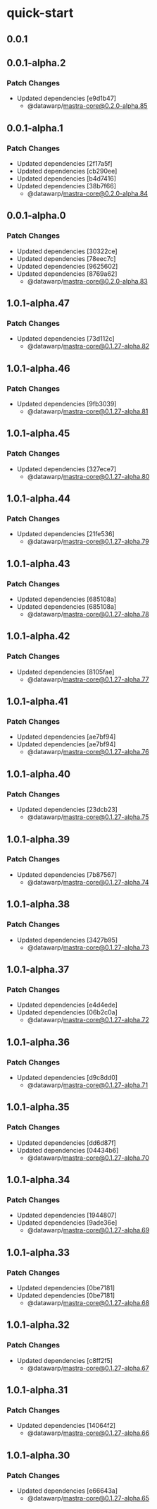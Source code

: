 # quick-start

## 0.0.1

## 0.0.1-alpha.2

### Patch Changes

- Updated dependencies [e9d1b47]
  - @datawarp/mastra-core@0.2.0-alpha.85

## 0.0.1-alpha.1

### Patch Changes

- Updated dependencies [2f17a5f]
- Updated dependencies [cb290ee]
- Updated dependencies [b4d7416]
- Updated dependencies [38b7f66]
  - @datawarp/mastra-core@0.2.0-alpha.84

## 0.0.1-alpha.0

### Patch Changes

- Updated dependencies [30322ce]
- Updated dependencies [78eec7c]
- Updated dependencies [9625602]
- Updated dependencies [8769a62]
  - @datawarp/mastra-core@0.2.0-alpha.83

## 1.0.1-alpha.47

### Patch Changes

- Updated dependencies [73d112c]
  - @datawarp/mastra-core@0.1.27-alpha.82

## 1.0.1-alpha.46

### Patch Changes

- Updated dependencies [9fb3039]
  - @datawarp/mastra-core@0.1.27-alpha.81

## 1.0.1-alpha.45

### Patch Changes

- Updated dependencies [327ece7]
  - @datawarp/mastra-core@0.1.27-alpha.80

## 1.0.1-alpha.44

### Patch Changes

- Updated dependencies [21fe536]
  - @datawarp/mastra-core@0.1.27-alpha.79

## 1.0.1-alpha.43

### Patch Changes

- Updated dependencies [685108a]
- Updated dependencies [685108a]
  - @datawarp/mastra-core@0.1.27-alpha.78

## 1.0.1-alpha.42

### Patch Changes

- Updated dependencies [8105fae]
  - @datawarp/mastra-core@0.1.27-alpha.77

## 1.0.1-alpha.41

### Patch Changes

- Updated dependencies [ae7bf94]
- Updated dependencies [ae7bf94]
  - @datawarp/mastra-core@0.1.27-alpha.76

## 1.0.1-alpha.40

### Patch Changes

- Updated dependencies [23dcb23]
  - @datawarp/mastra-core@0.1.27-alpha.75

## 1.0.1-alpha.39

### Patch Changes

- Updated dependencies [7b87567]
  - @datawarp/mastra-core@0.1.27-alpha.74

## 1.0.1-alpha.38

### Patch Changes

- Updated dependencies [3427b95]
  - @datawarp/mastra-core@0.1.27-alpha.73

## 1.0.1-alpha.37

### Patch Changes

- Updated dependencies [e4d4ede]
- Updated dependencies [06b2c0a]
  - @datawarp/mastra-core@0.1.27-alpha.72

## 1.0.1-alpha.36

### Patch Changes

- Updated dependencies [d9c8dd0]
  - @datawarp/mastra-core@0.1.27-alpha.71

## 1.0.1-alpha.35

### Patch Changes

- Updated dependencies [dd6d87f]
- Updated dependencies [04434b6]
  - @datawarp/mastra-core@0.1.27-alpha.70

## 1.0.1-alpha.34

### Patch Changes

- Updated dependencies [1944807]
- Updated dependencies [9ade36e]
  - @datawarp/mastra-core@0.1.27-alpha.69

## 1.0.1-alpha.33

### Patch Changes

- Updated dependencies [0be7181]
- Updated dependencies [0be7181]
  - @datawarp/mastra-core@0.1.27-alpha.68

## 1.0.1-alpha.32

### Patch Changes

- Updated dependencies [c8ff2f5]
  - @datawarp/mastra-core@0.1.27-alpha.67

## 1.0.1-alpha.31

### Patch Changes

- Updated dependencies [14064f2]
  - @datawarp/mastra-core@0.1.27-alpha.66

## 1.0.1-alpha.30

### Patch Changes

- Updated dependencies [e66643a]
  - @datawarp/mastra-core@0.1.27-alpha.65
